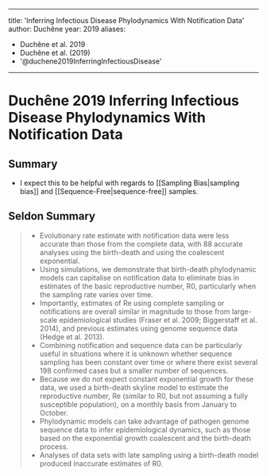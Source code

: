 
---
title: 'Inferring Infectious Disease Phylodynamics With Notification Data'
author: Duchêne
year: 2019
aliases: 
  - Duchêne et al. 2019
  - Duchêne et al. (2019)
  - '@duchene2019InferringInfectiousDisease'
---

# Duchêne 2019 Inferring Infectious Disease Phylodynamics With Notification Data


## Summary

- I expect this to be helpful with regards to [[Sampling Bias|sampling bias]] and [[Sequence-Free|sequence-free]] samples.

## Seldon Summary

> - Evolutionary rate estimate  with notification data were less accurate than those from the complete data, with 88 accurate  analyses using the birth-death and using the coalescent exponential.
> - Using simulations, we demonstrate that birth-death phylodynamic models can capitalise on notification data to eliminate bias in estimates of the basic reproductive number,  R0, particularly when the sampling rate varies over time.
> - Importantly, estimates of Re using complete sampling or notifications are overall  similar in magnitude to those from large-scale epidemiological studies (Fraser et al. 2009;  Biggerstaff et al. 2014), and previous estimates using genome sequence data (Hedge et al. 2013).
> - Combining notification and sequence data can be particularly useful in situations where it is unknown whether sequence sampling has been constant over time or where there exist several  198  confirmed cases but a smaller number of sequences.
> - Because we do not expect constant exponential  growth for these data, we used a birth-death skyline model to estimate the reproductive number, Re  (similar to R0, but not assuming a fully susceptible population), on a monthly basis from January to October.
> - Phylodynamic models can  take advantage of pathogen genome sequence data to infer epidemiological dynamics, such as those based on the exponential growth coalescent and the birth-death process.
> - Analyses of data sets with late sampling using a birth-death model produced inaccurate estimates of R0.
